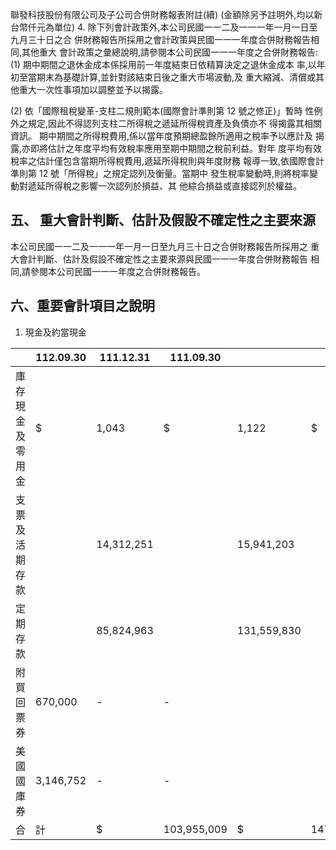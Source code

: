 聯發科技股份有限公司及子公司合併財務報表附註(續)
(金額除另予註明外,均以新台幣仟元為單位)
4. 除下列會計政策外,本公司民國一一二及一一一年一月一日至九月三十日之合 併財務報告所採用之會計政策與民國一一一年度合併財務報告相同,其他重大 會計政策之彙總說明,請參閱本公司民國一一一年度之合併財務報告:
(1) 期中期間之退休金成本係採用前一年度結束日依精算決定之退休金成本 率,以年初至當期末為基礎計算,並針對該結束日後之重大市場波動,及 重大縮減、清償或其他重大一次性事項加以調整並予以揭露。

(2) 依「國際租稅變革-支柱二規則範本(國際會計準則第 12 號之修正)」暫時 性例外之規定,因此不得認列支柱二所得稅之遞延所得稅資產及負債亦不 得揭露其相關資訊。 期中期間之所得稅費用,係以當年度預期總盈餘所適用之稅率予以應計及 揭露,亦即將估計之年度平均有效稅率應用至期中期間之稅前利益。對年 度平均有效稅率之估計僅包含當期所得稅費用,遞延所得稅則與年度財務 報導一致,依國際會計準則第 12 號「所得稅」之規定認列及衡量。當期中 發生稅率變動時,則將稅率變動對遞延所得稅之影響一次認列於損益、其 他綜合損益或直接認列於權益。

## 五、 重大會計判斷、估計及假設不確定性之主要來源

本公司民國一一二及一一一年一月一日至九月三十日之合併財務報告所採用之 重大會計判斷、估計及假設不確定性之主要來源與民國一一一年度合併財務報告 相同,請參閱本公司民國一一一年度之合併財務報告。

## 六、重要會計項目之說明

1. 現金及約當現金

|                  | 112.09.30   | 111.12.31   | 111.09.30   |             |             |             |             |
|------------------|-------------|-------------|-------------|-------------|-------------|-------------|-------------|
| 庫存現金及零用金 | $           | 1,043       | $           | 1,122       | $           | 1,090       |             |
| 支票及活期存款   |             | 14,312,251  |             | 15,941,203  |             | 17,084,045  |             |
| 定期存款         |             | 85,824,963  |             | 131,559,830 |             | 124,483,461 |             |
| 附買回票券       | 670,000     | -           | -           |             |             |             |             |
| 美國國庫券       | 3,146,752   | -           | -           |             |             |             |             |
| 合               | 計          | $           | 103,955,009 | $           | 147,502,155 | $           | 141,568,596 |
